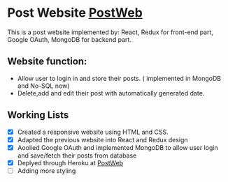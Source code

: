 
# Post Website [PostWeb](https://posts-cx.herokuapp.com/)

This is a post website implemented by: React, Redux for front-end part, Google OAuth, MongoDB for backend part.

## Website function:
- Allow user to login in and store their posts. ( implemented in MongoDB and No-SQL now)
- Delete,add and edit their post with automatically generated date.

## Working Lists
- [x] Created a responsive website using HTML and CSS.
- [x] Adapted the previous website into React and Redux design
- [x] Aoolied Google OAuth and implemented MongoDB to allow user login and save/fetch their posts from database
- [x] Deplyed through Heroku at [PostWeb](https://posts-cx.herokuapp.com/)
- [ ] Adding more styling
